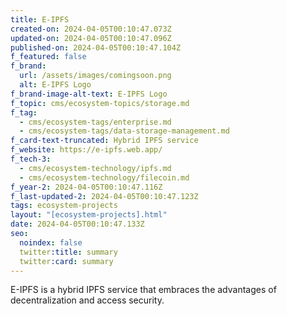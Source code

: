 ```yaml
---
title: E-IPFS
created-on: 2024-04-05T00:10:47.073Z
updated-on: 2024-04-05T00:10:47.096Z
published-on: 2024-04-05T00:10:47.104Z
f_featured: false
f_brand:
  url: /assets/images/comingsoon.png
  alt: E-IPFS Logo
f_brand-image-alt-text: E-IPFS Logo
f_topic: cms/ecosystem-topics/storage.md
f_tag:
  - cms/ecosystem-tags/enterprise.md
  - cms/ecosystem-tags/data-storage-management.md
f_card-text-truncated: Hybrid IPFS service
f_website: https://e-ipfs.web.app/
f_tech-3:
  - cms/ecosystem-technology/ipfs.md
  - cms/ecosystem-technology/filecoin.md
f_year-2: 2024-04-05T00:10:47.116Z
f_last-updated-2: 2024-04-05T00:10:47.123Z
tags: ecosystem-projects
layout: "[ecosystem-projects].html"
date: 2024-04-05T00:10:47.133Z
seo:
  noindex: false
  twitter:title: summary
  twitter:card: summary
---
```

E-IPFS is a hybrid IPFS service that embraces the advantages of decentralization and access security.